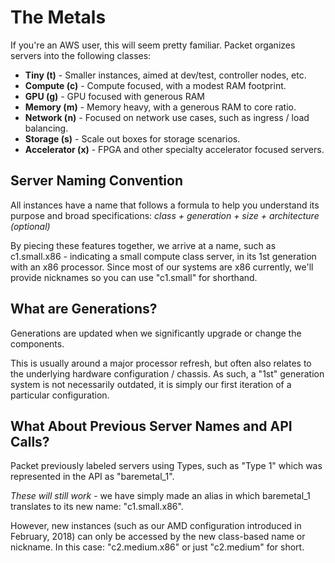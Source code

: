 # The Metals

If you're an AWS user, this will seem pretty familiar.  Packet organizes servers into the following classes:

* **Tiny \(t\)** - Smaller instances, aimed at dev/test, controller nodes, etc.
* **Compute \(c\)** - Compute focused, with a modest RAM footprint.
* **GPU \(g\)** - GPU focused with  generous RAM 
* **Memory \(m\)** - Memory heavy, with a generous RAM to core ratio.
* **Network \(n\)** - Focused on network use cases, such as ingress / load balancing.
* **Storage \(s\)** - Scale out boxes for storage scenarios.
* **Accelerator \(x\)** - FPGA and other specialty accelerator focused servers.

## **Server Naming Convention**

All instances have a name that follows a formula to help you understand its purpose and broad specifications:  _class + generation + size + architecture \(optional\)_

By piecing these features together, we arrive at a name, such as c1.small.x86 - indicating a small compute class server, in its 1st generation with an x86 processor.  Since most of our systems are x86 currently, we'll provide nicknames so you can use "c1.small" for shorthand.

## **What are Generations?**

Generations are updated when we significantly upgrade or change the components.  

This is usually around a major processor refresh, but often also relates to the underlying hardware configuration / chassis.  As such, a "1st" generation system is not necessarily outdated, it is simply our first iteration of a particular configuration.

## **What About Previous Server Names and API Calls?**

Packet previously labeled servers using Types, such as "Type 1" which was represented in the API as "baremetal\_1".  

_These will still work_ - we have simply made an alias in which baremetal\_1 translates to its new name:  "c1.small.x86".  

However, new instances \(such as our AMD configuration introduced in February, 2018\) can only be accessed by the new class-based name or nickname.  In this case: "c2.medium.x86" or just "c2.medium" for short. 

